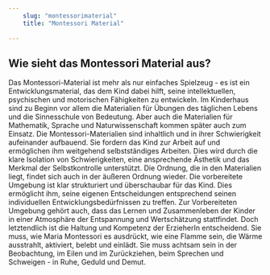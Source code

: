 ```yaml
---
    slug: "montessorimaterial"
    title: "Montessori Material"
    
---
```


## Wie sieht das Montessori Material aus?
Das Montessori-Material ist mehr als nur einfaches Spielzeug - es ist ein Entwicklungsmaterial,
das dem Kind dabei hilft, seine intellektuellen, psychischen und motorischen Fähigkeiten zu entwickeln. Im Kinderhaus sind zu Beginn vor allem die Materialien für Übungen des täglichen Lebens und die Sinnesschule von Bedeutung. Aber auch die Materialien für Mathematik, Sprache
und Naturwissenschaft kommen später auch zum Einsatz.
Die Montessori-Materialien sind inhaltlich und in ihrer Schwierigkeit aufeinander aufbauend.
Sie fordern das Kind zur Arbeit auf und ermöglichen ihm weitgehend selbstständiges Arbeiten.
Dies wird durch die klare Isolation von Schwierigkeiten, eine ansprechende Ästhetik und das Merkmal der Selbstkontrolle unterstützt. Die Ordnung, die in den Materialien liegt, findet sich auch in
der äußeren Ordnung wieder. Die vorbereitete Umgebung ist klar strukturiert und überschaubar
für das Kind. Dies ermöglicht ihm, seine eigenen Entscheidungen entsprechend seinen individuellen Entwicklungsbedürfnissen zu treffen.
Zur Vorbereiteten Umgebung gehört auch, dass das Lernen und Zusammenleben der Kinder in
einer Atmosphäre der Entspannung und Wertschätzung stattfindet. Doch letztendlich ist die Haltung und Kompetenz der ErzieherIn entscheidend. Sie muss, wie Maria Montessori es ausdrückt,
wie eine Flamme sein, die Wärme ausstrahlt, aktiviert, belebt und einlädt. Sie muss achtsam sein
in der Beobachtung, im Eilen und im Zurückziehen, beim Sprechen und Schweigen - in Ruhe,
Geduld und Demut.
